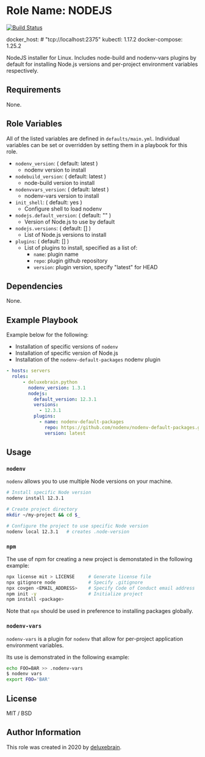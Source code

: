 # Role Name: NODEJS

[![Build Status](https://travis-ci.org/deluxebrain/ansible-role-nodejs.svg?branch=master)](https://travis-ci.org/deluxebrain/ansible-role-nodejs)

docker_host: # "tcp://localhost:2375"
kubectl: 1.17.2
docker-compose:  1.25.2

NodeJS installer for Linux.
Includes node-build and nodenv-vars plugins by default for installing Node.js versions and per-project environment variables respectively.

## Requirements

None.

## Role Variables

All of the listed variables are defined in `defaults/main.yml`.
Individual variables can be set or overridden by setting them in a playbook for this role.

- `nodenv_version`: ( default: latest )
  - nodenv version to install
- `nodebuild_version`: ( default: latest )
  - node-build version to install
- `nodenvvars_version`: ( default: latest )
  - nodenv-vars version to install
- `init_shell`: ( default: yes )
  - Configure shell to load nodenv
- `nodejs.default_version`: ( default: "" )
  - Version of Node.js to use by default
- `nodejs.versions`: ( default: [] )
  - List of Node.js versions to install
- `plugins`: ( default: [] )
  - List of plugins to install, specified as a list of:
    - `name`: plugin name
    - `repo`: plugin github repository
    - `version`: plugin version, specify "latest" for HEAD

## Dependencies

None.

## Example Playbook

Example below for the following:

- Installation of specific versions of `nodenv`
- Installation of specific version of Node.js
- Installation of the `nodenv-default-packages` nodenv plugin

```yaml
- hosts: servers
  roles:
      - deluxebrain.python
        nodenv_version: 1.3.1
        nodejs:
          default_version: 12.3.1
          versions:
            - 12.3.1
          plugins:
            - name: nodenv-default-packages
              repo: https://github.com/nodenv/nodenv-default-packages.git
              version: latest
```

## Usage

### `nodenv`

`nodenv` allows you to use multiple Node versions on your machine.

```sh
# Install specific Node version
nodenv install 12.3.1

# Create project directory
mkdir ~/my-project && cd $_

# Configure the project to use specific Node version
nodenv local 12.3.1   # creates .node-version
```

### `npm`

The use of npm for creating a new project is demonstated in the following example:

```sh
npx license mit > LICENSE     # Generate license file
npx gitignore node            # Specify .gitignore
npx covgen <EMAIL_ADDRESS>    # Specify Code of Conduct email address
npm init -y                   # Initialize project
npm install <package>
```

Note that `npx` should be used in preference to installing packages globally.

### `nodenv-vars`

`nodenv-vars` is a plugin for `nodenv` that allow for per-project application environment variables.

Its use is demonstrated in the following example:

```sh
echo FOO=BAR >> .nodenv-vars
$ nodenv vars
export FOO='BAR'
```

## License

MIT / BSD

## Author Information

This role was created in 2020 by [deluxebrain](https://www.deluxebrain.com/).
